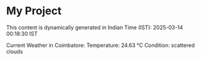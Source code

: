 # My Project

This content is dynamically generated in Indian Time (IST): 2025-03-14 00:18:30 IST


Current Weather in Coimbatore:
Temperature: 24.63 °C
Condition: scattered clouds
